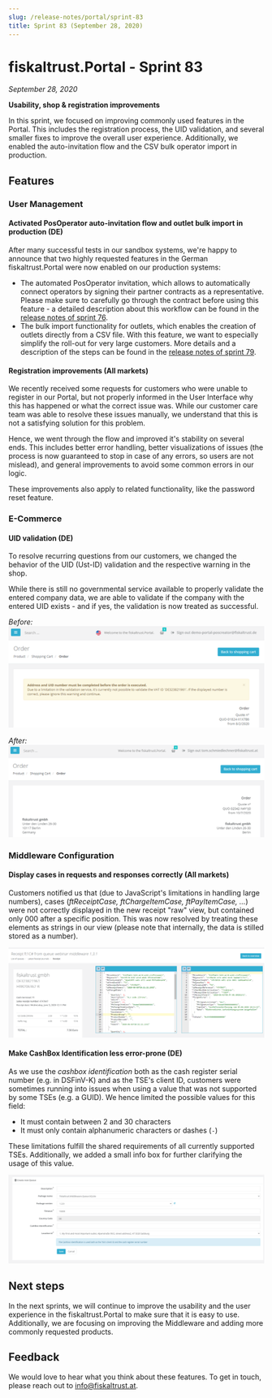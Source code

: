 ```yaml
---
slug: /release-notes/portal/sprint-83
title: Sprint 83 (September 28, 2020)
---
```


# fiskaltrust.Portal - Sprint 83
_September 28, 2020_

**Usability, shop & registration improvements**

In this sprint, we focused on improving commonly used features in the Portal. This includes the registration process, the UID validation, and several smaller fixes to improve the overall user experience. Additionally, we enabled the auto-invitation flow and the CSV bulk operator import in production.

## Features

### User Management

#### Activated PosOperator auto-invitation flow and outlet bulk import in production (DE)
After many successful tests in our sandbox systems, we're happy to announce that two highly requested features in the German fiskaltrust.Portal were now enabled on our production systems:
- The automated PosOperator invitation, which allows to automatically connect operators by signing their partner contracts as a representative. Please make sure to carefully go through the contract before using this feature - a detailed description about this workflow can be found in the [release notes of sprint 76](portal-sprint-76.md#automatic-onboarding-of-posoperators-preview-germany-only).
- The bulk import functionality for outlets, which enables the creation of outlets directly from a CSV file. With this feature, we want to especially simplify the roll-out for very large customers. More details and a description of the steps can be found in the [release notes of sprint 79](portal-sprint-79.md#outlet-csv-import).

#### Registration improvements (All markets)
We recently received some requests for customers who were unable to register in our Portal, but not properly informed in the User Interface why this has happened or what the correct issue was. While our customer care team was able to resolve these issues manually, we understand that this is not a satisfying solution for this problem.

Hence, we went through the flow and improved it's stability on several ends. This includes better error handling, better visualizations of issues (the process is now guaranteed to stop in case of any errors, so users are not mislead), and general improvements to avoid some common errors in our logic.

These improvements also apply to related functionality, like the password reset feature.

### E-Commerce

#### UID validation (DE)
To resolve recurring questions from our customers, we changed the behavior of the UID (Ust-ID) validation and the respective warning in the shop. 

While there is still no governmental service available to properly validate the entered company data, we are able to validate if the company with the entered UID exists - and if yes, the validation is now treated as successful. 

_Before:_
![uid-warning-before](images/sprint-79/shop-uid-warning.png)

_After:_
![uid-warning-after](images/sprint-83/shop-no-uid-warning.png)

### Middleware Configuration

#### Display cases in requests and responses correctly (All markets)
Customers notified us that (due to JavaScript's limitations in handling large numbers), cases (_ftReceiptCase, ftChargeItemCase, ftPayItemCase, ..._) were not correctly displayed in the new receipt "raw" view, but contained only 000 after a specific position. This was now resolved by treating these elements as strings in our view (please note that internally, the data is stilled stored as a number).

![request-response-cases](images/sprint-83/request-response-cases.png)

#### Make CashBox Identification less error-prone (DE)
As we use the _cashbox identification_ both as the cash register serial number (e.g. in DSFinV-K) and as the TSE's client ID, customers were sometimes running into issues when using a value that was not supported by some TSEs (e.g. a GUID). We hence limited the possible values for this field:
- It must contain between 2 and 30 characters
- It must only contain alphanumeric characters or dashes (`-`)

These limitations fulfill the shared requirements of all currently supported TSEs. Additionally, we added a small info box for further clarifying the usage of this value.

![cashbox-identification-info](images/sprint-83/cashbox-identification.png)

## Next steps
In the next sprints, we will continue to improve the usability and the user experience in the fiskaltrust.Portal to make sure that it is easy to use. Additionally, we are focusing on improving the Middleware and adding more commonly requested products.

## Feedback
We would love to hear what you think about these features. To get in touch, please reach out to [info@fiskaltrust.at](mailto:info@fiskaltrust.at).
